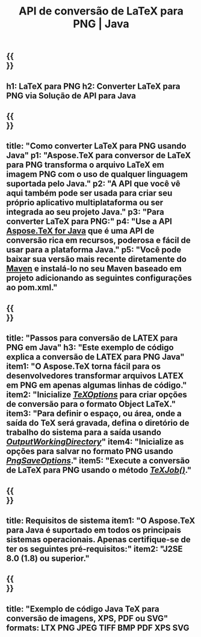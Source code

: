 ﻿---
translation: true
template: /_templates/_conversion-child-java.md
title: API de conversão de LaTeX para PNG | Java
description: Funcionalidade de conversão de LaTeX para PNG. Integre esta biblioteca Java local em seu projeto ou use aplicativos multiplataforma para converter LaTeX para PNG.
keywords: látex para png api java, integração de latex2png
url: /java/conversion/latex-to-png/
family: tex
platformtag: java
feature: conversion
informat: LATEX
outformat: PNG
otherformats: BMP TIFF JPEG PDF
---

{{<section banner>}}
---
h1: LaTeX para PNG
h2: Converter LaTeX para PNG via Solução de API para Java
---

{{<section overview>}}
---
title: "Como converter LaTeX para PNG usando Java"
p1: "Aspose.TeX para conversor de LaTeX para PNG transforma o arquivo LaTeX em imagem PNG com o uso de qualquer linguagem suportada pelo Java."
p2: "A API que você vê aqui também pode ser usada para criar seu próprio aplicativo multiplataforma ou ser integrada ao seu projeto Java."
p3: "Para converter LaTeX para PNG:"
p4: "Use a API [Aspose.TeX for Java](https://products.aspose.com/tex/java) que é uma API de conversão rica em recursos, poderosa e fácil de usar para a plataforma Java."
p5: "Você pode baixar sua versão mais recente diretamente do [Maven](https://repository.aspose.com/webapp/#/artifacts/browse/tree/General/repo/com/aspose/aspose-tex) e instalá-lo no seu Maven baseado em projeto adicionando as seguintes configurações ao pom.xml."
---

{{<section feature1>}}
---
title: "Passos para conversão de LATEX para PNG em Java"
h3: "Este exemplo de código explica a conversão de LATEX para PNG Java"
item1: "O Aspose.TeX torna fácil para os desenvolvedores transformar arquivos LATEX em PNG em apenas algumas linhas de código."
item2: "Inicialize [*TeXOptions*](https://reference.aspose.com/tex/java/com.aspose.tex/TeXOptions) para criar opções de conversão para o formato Object LaTeX."
item3: "Para definir o espaço, ou área, onde a saída do TeX será gravada, defina o diretório de trabalho do sistema para a saída usando [*OutputWorkingDirectory*](https://reference.aspose.com/tex/java/com.aspose.tex/TeXOptions#getOutputWorkingDirectory--)"
item4: "Inicialize as opções para salvar no formato PNG usando [*PngSaveOptions*](https://reference.aspose.com/tex/java/com.aspose.tex.rendering/PngSaveOptions)."
item5: "Execute a conversão de LaTeX para PNG usando o método [*TeXJob()*](https://reference.aspose.com/tex/java/com.aspose.tex/TeXJob)."
---

{{<section feature2>}}
---
title: Requisitos de sistema
item1: "O Aspose.TeX para Java é suportado em todos os principais sistemas operacionais. Apenas certifique-se de ter os seguintes pré-requisitos:"
item2: "J2SE 8.0 (1.8) ou superior."
---

{{<section widget>}}
---
title: "Exemplo de código Java TeX para conversão de imagens, XPS, PDF ou SVG"
formats: LTX PNG JPEG TIFF BMP PDF XPS SVG
---